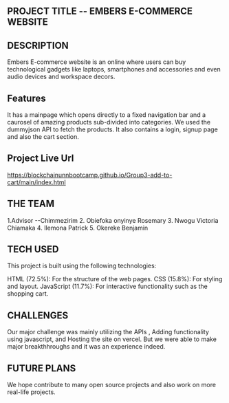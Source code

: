 ## PROJECT TITLE -- EMBERS E-COMMERCE WEBSITE

## DESCRIPTION 
Embers E-commerce website is an online where users can buy technological gadgets like laptops, smartphones and accessories 
and even audio devices and workspace decors.
## Features
It has a mainpage which opens directly to a  fixed navigation bar and a caurosel of amazing products sub-divided into
categories.
We used the dummyjson API to fetch the products.
It also contains a login, signup page and also the cart section.

## Project Live Url
https://blockchainunnbootcamp.github.io/Group3-add-to-cart/main/index.html

## THE TEAM
1.Advisor --Chimmezirim
2.  Obiefoka onyinye Rosemary
3. Nwogu Victoria Chiamaka
4. Ilemona Patrick
5. Okereke Benjamin




## TECH USED
This project is built using the following technologies:

HTML (72.5%): For the structure of the web pages.
CSS (15.8%): For styling and layout.
JavaScript (11.7%): For interactive functionality such as the shopping cart.



## CHALLENGES
Our major challenge was mainly utilizing the APIs , Adding functionality using javascript, and Hosting the site on vercel.
But we were able to make major breakthhroughs and it was an experience indeed.


## FUTURE PLANS
We hope contribute to many open source projects and also work on more real-life projects.
